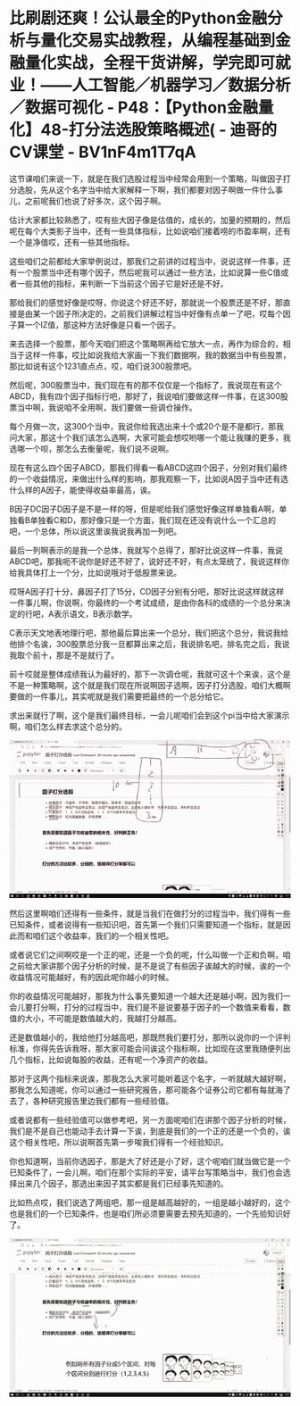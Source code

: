 # 比刷剧还爽！公认最全的Python金融分析与量化交易实战教程，从编程基础到金融量化实战，全程干货讲解，学完即可就业！——人工智能／机器学习／数据分析／数据可视化 - P48：【Python金融量化】48-打分法选股策略概述( - 迪哥的CV课堂 - BV1nF4m1T7qA

这节课咱们来说一下，就是在我们选股过程当中经常会用到一个策略，叫做因子打分选股，先从这个名字当中给大家解释一下啊，我们都要对因子啊做一件什么事儿，之前呢我们也说了好多次，这个因子啊。

估计大家都比较熟悉了，哎有些大因子像是估值的，成长的，加量的预期的，然后呢在每个大类影子当中，还有一些具体指标，比如说咱们接着唠的市盈率啊，还有一个是净值哎，还有一些其他指标。

这些咱们之前都给大家举例说过，那我们之前讲的过程当中，说说这样一件事，还有一个股票当中还有哪个因子，然后呢我可以通过一些方法，比如说算一些C值或者一些其他的指标，来判断一下当前这个因子它是好还是不好。

那给我们的感觉好像是哎呀，你说这个好还不好，那就说一个股票还是不好，那直接是由某一个因子所决定的，之前我们讲解过程当中好像有点单一了吧，哎每个因子算一个IZ值，那这种方法好像是只看一个因子。

来去选择一个股票，那今天咱们把这个策略啊再给它放大一点，再作为综合的，相当于这样一件事，哎比如说我给大家画一下我们数据啊，我的数据当中有些股票，那比如说有这个1231直点点，哎，咱们说300股票吧。

然后呢，300股票当中，我们现在有的那不仅仅是一个指标了，我说现在有这个ABCD，我有四个因子指标行吧，那好了，我说咱们要做这样一件事，在这300股票当中啊，我说咱不全用啊，我们要做一些调仓操作。

每个月做一次，这300个当中，我说你给我选出来十个或20个是不是都行，那我问大家，那这十个我们该怎么选啊，大家可能会想哎哟哪一个能让我赚的更多，我选哪一个呗，那怎么去衡量呢，我们说不说啊。

现在有这么四个因子ABCD，那我们得看一看ABCD这四个因子，分别对我们最终的一个收益情况，来做出什么样的影响，那我观察一下，比如说A因子当中还有选什么样的A因子，能使得收益率最高，诶。

B因子DC因子D因子是不是一样的呀，但是呢给我们感觉好像这样单独看A啊，单独看B单独看C和D，那好像只是一个方面，我们现在还没有说什么一个汇总的吧，一个总体，所以说这里诶我说我再加一列吧。

最后一列啊表示的是我一个总体，我就写个总得了，那好比说这样一件事，我说ABCD吧，那我呃不说你是好还不好了，说好还不好，有点太笼统了，我说这样你给我具体打上一个分，比如说哦对于低股票来说。

哎呀A因子打十分，鼻因子打了15分，CD因子分别有分吧，那好比说这样就这样一件事儿啊，你说啊，你最终的一个考试成绩，是由你各科的成绩的一个总分来决定的行吧，A表示语文，B表示数学。

C表示天文地表地理行吧，那他最后算出来一个总分，我们把这个总分，我说我给他排个名诶，300股票总分我一旦都算出来之后，我说排名吧，排名完之后，我说我取个前十，那是不是就行了。

前十哎就是整体成绩我认为最好的，那下一次调仓呢，我就可这十个来诶，这个是不是一种策略啊，这个就是我们现在所说啊因子选啊，因子打分选股，咱们大概啊要做的一件事儿，其实呢就是我们需要把最终的一个总分给它。

求出来就行了啊，这个是我们最终目标，一会儿呢咱们会到这个pi当中给大家演示啊，咱们怎么样去求这个总分的。



![](img/0ab4e05aad4a01529656d41327e60c19_1.png)

然后这里啊咱们还得有一些条件，就是当我们在做打分的过程当中，我们得有一些已知条件，或者说得有一些知识吧，首先第一个我们只需要知道一个指标，就是因此而和咱们这个收益率，我们的一个相关性吧。

或者说它们之间啊哎是一个正的呢，还是一个负的呢，什么叫做一个正和负啊，咱之前给大家讲那个因子分析的时候，是不是说了有些因子诶越大的时候，诶的一个收益情况可能越好，有的因此呢你越小的时候。

你的收益情况可能越好，那我为什么事先要知道一个越大还是越小啊，因为我们一会儿要打分啊，打分的过程当中，我们是不是说要基于因子的一个数值来看看，数值的大小，不可能是数值越大的，我越打分越高。

还是数值越小的，我给他打分越高吧，那既然我们要打分，那所以说你的一个评判标准，你得先告诉我呀，那大家可能会问诶这个指标啊，比如现在这里我随便列出几个指标，比如说每股的收益，还有呢一个净资产的收益。

那对于这两个指标来说诶，那我怎么大家可能听着这个名字，一听就越大越好啊，那我怎么知道呢，你可以通过一些研究报告，那可能各个证券公司它都有每就海了去了，各种研究报告里边我们都有一些经验值。

或者说都有一些经验值可以做参考吧，另一方面呢咱们在讲那个因子分析的时候，我们是不是自己也能动手去计算一下诶，到底是我们的一个正的还是一个负的，诶这个相关性吧，所以说啊首先第一步唉我们得有一个经验知识。

你也知道啊，当前你选因子，那是大了好还是小了好，这个呢咱们就当做它是一个已知条件了，一会儿啊，咱们在那个实际的平安，请平台写策略当中，我们也会选择出来几个因子，那选出来因子其实都是我们已经事先知道的。

比如热点哎，我们说选了两组吧，那一组是越高越好的，一组是越小越好的，这个也是我们的一个已知条件，也是咱们所必须要需要去预先知道的，一个先验知识好了。



![](img/0ab4e05aad4a01529656d41327e60c19_3.png)